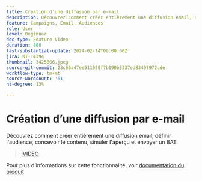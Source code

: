 ```yaml
---
title: Création d’une diffusion par e-mail
description: Découvrez comment créer entièrement une diffusion email, définir l'audience, concevoir le contenu, simuler l'aperçu et envoyer un BAT.
feature: Campaigns, Email, Audiences
role: User
level: Beginner
doc-type: Feature Video
duration: 808
last-substantial-update: 2024-02-14T00:00:00Z
jira: KT-14394
thumbnail: 3425866.jpeg
source-git-commit: 23c66a47ee511950f7b190b5337ed83497972cde
workflow-type: tm+mt
source-wordcount: '61'
ht-degree: 13%

---
```



# Création d’une diffusion par e-mail

Découvrez comment créer entièrement une diffusion email, définir l&#39;audience, concevoir le contenu, simuler l&#39;aperçu et envoyer un BAT.

>[!VIDEO](https://video.tv.adobe.com/v/3425866/?learn=on)

Pour plus d’informations sur cette fonctionnalité, voir [documentation du produit](https://experienceleague.adobe.com/docs/campaign-web/v8/msg/gs-deliveries.html?lang=en)